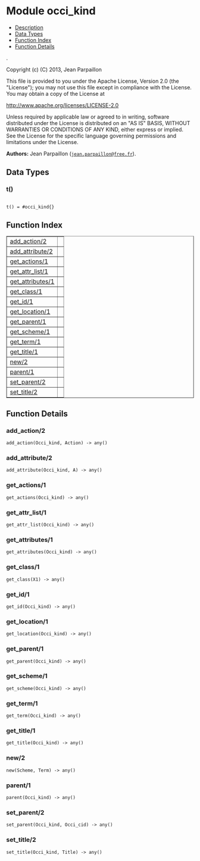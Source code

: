 

# Module occi_kind #
* [Description](#description)
* [Data Types](#types)
* [Function Index](#index)
* [Function Details](#functions)

.

Copyright (c) (C) 2013, Jean Parpaillon

This file is provided to you under the Apache License,
Version 2.0 (the "License"); you may not use this file
except in compliance with the License.  You may obtain
a copy of the License at

http://www.apache.org/licenses/LICENSE-2.0

Unless required by applicable law or agreed to in writing,
software distributed under the License is distributed on an
"AS IS" BASIS, WITHOUT WARRANTIES OR CONDITIONS OF ANY
KIND, either express or implied.  See the License for the
specific language governing permissions and limitations
under the License.

__Authors:__ Jean Parpaillon ([`jean.parpaillon@free.fr`](mailto:jean.parpaillon@free.fr)).

<a name="types"></a>

## Data Types ##




### <a name="type-t">t()</a> ###


<pre><code>
t() = #occi_kind{}
</code></pre>

<a name="index"></a>

## Function Index ##


<table width="100%" border="1" cellspacing="0" cellpadding="2" summary="function index"><tr><td valign="top"><a href="#add_action-2">add_action/2</a></td><td></td></tr><tr><td valign="top"><a href="#add_attribute-2">add_attribute/2</a></td><td></td></tr><tr><td valign="top"><a href="#get_actions-1">get_actions/1</a></td><td></td></tr><tr><td valign="top"><a href="#get_attr_list-1">get_attr_list/1</a></td><td></td></tr><tr><td valign="top"><a href="#get_attributes-1">get_attributes/1</a></td><td></td></tr><tr><td valign="top"><a href="#get_class-1">get_class/1</a></td><td></td></tr><tr><td valign="top"><a href="#get_id-1">get_id/1</a></td><td></td></tr><tr><td valign="top"><a href="#get_location-1">get_location/1</a></td><td></td></tr><tr><td valign="top"><a href="#get_parent-1">get_parent/1</a></td><td></td></tr><tr><td valign="top"><a href="#get_scheme-1">get_scheme/1</a></td><td></td></tr><tr><td valign="top"><a href="#get_term-1">get_term/1</a></td><td></td></tr><tr><td valign="top"><a href="#get_title-1">get_title/1</a></td><td></td></tr><tr><td valign="top"><a href="#new-2">new/2</a></td><td></td></tr><tr><td valign="top"><a href="#parent-1">parent/1</a></td><td></td></tr><tr><td valign="top"><a href="#set_parent-2">set_parent/2</a></td><td></td></tr><tr><td valign="top"><a href="#set_title-2">set_title/2</a></td><td></td></tr></table>


<a name="functions"></a>

## Function Details ##

<a name="add_action-2"></a>

### add_action/2 ###

`add_action(Occi_kind, Action) -> any()`

<a name="add_attribute-2"></a>

### add_attribute/2 ###

`add_attribute(Occi_kind, A) -> any()`

<a name="get_actions-1"></a>

### get_actions/1 ###

`get_actions(Occi_kind) -> any()`

<a name="get_attr_list-1"></a>

### get_attr_list/1 ###

`get_attr_list(Occi_kind) -> any()`

<a name="get_attributes-1"></a>

### get_attributes/1 ###

`get_attributes(Occi_kind) -> any()`

<a name="get_class-1"></a>

### get_class/1 ###

`get_class(X1) -> any()`

<a name="get_id-1"></a>

### get_id/1 ###

`get_id(Occi_kind) -> any()`

<a name="get_location-1"></a>

### get_location/1 ###

`get_location(Occi_kind) -> any()`

<a name="get_parent-1"></a>

### get_parent/1 ###

`get_parent(Occi_kind) -> any()`

<a name="get_scheme-1"></a>

### get_scheme/1 ###

`get_scheme(Occi_kind) -> any()`

<a name="get_term-1"></a>

### get_term/1 ###

`get_term(Occi_kind) -> any()`

<a name="get_title-1"></a>

### get_title/1 ###

`get_title(Occi_kind) -> any()`

<a name="new-2"></a>

### new/2 ###

`new(Scheme, Term) -> any()`

<a name="parent-1"></a>

### parent/1 ###

`parent(Occi_kind) -> any()`

<a name="set_parent-2"></a>

### set_parent/2 ###

`set_parent(Occi_kind, Occi_cid) -> any()`

<a name="set_title-2"></a>

### set_title/2 ###

`set_title(Occi_kind, Title) -> any()`

